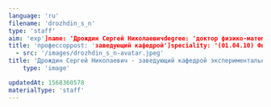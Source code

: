 ```yaml
---
language: 'ru'
filename: 'drozhdin_s_n'
type: 'staff'
aim: 'exp']name: 'Дрождин Сергей Николаевичdegree: 'доктор физико-математических наук'
title: 'профессорpost: 'заведующий кафедрой']speciality: '(01.04.10) Физика полупроводниковcontacts: '+74732208424', 'root@dr.vsu.ru']avatar:
  - src: '/images/drozhdin_s_n-avatar.jpeg'
title: 'Дрождин Сергей Николаевич - заведующий кафедрой экспериментальной физики'
    type: 'image'

updatedAt: 1568360578
materialType: 'staff'
---
```


